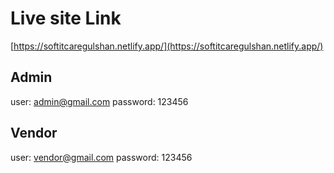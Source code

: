 # Live site Link 
[https://softitcaregulshan.netlify.app/](https://softitcaregulshan.netlify.app/)

## Admin 
user: admin@gmail.com 
password: 123456 

## Vendor 
user: vendor@gmail.com 
password: 123456
